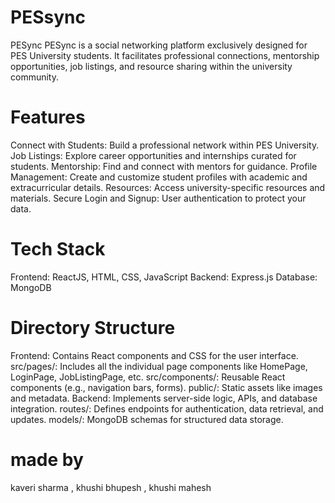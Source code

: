# PESsync
PESync
PESync is a social networking platform exclusively designed for PES University students. It facilitates professional connections, mentorship opportunities, job listings, and resource sharing within the university community.

# Features
Connect with Students: Build a professional network within PES University.
Job Listings: Explore career opportunities and internships curated for students.
Mentorship: Find and connect with mentors for guidance.
Profile Management: Create and customize student profiles with academic and extracurricular details.
Resources: Access university-specific resources and materials.
Secure Login and Signup: User authentication to protect your data.
# Tech Stack
Frontend: ReactJS, HTML, CSS, JavaScript
Backend: Express.js
Database: MongoDB

# Directory Structure
Frontend: Contains React components and CSS for the user interface.
src/pages/: Includes all the individual page components like HomePage, LoginPage, JobListingPage, etc.
src/components/: Reusable React components (e.g., navigation bars, forms).
public/: Static assets like images and metadata.
Backend: Implements server-side logic, APIs, and database integration.
routes/: Defines endpoints for authentication, data retrieval, and updates.
models/: MongoDB schemas for structured data storage.

# made by 
kaveri sharma , khushi bhupesh , khushi mahesh 
